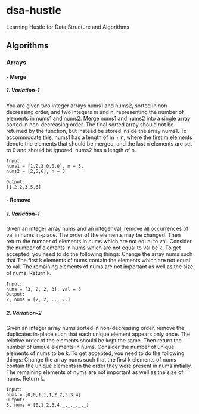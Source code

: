 # dsa-hustle
Learning Hustle for Data Structure and Algorithms

## Algorithms

### Arrays

#### - Merge

##### 1. Variation-1
You are given two integer arrays nums1 and nums2, sorted in non-decreasing order,
and two integers m and n, representing the number of elements in nums1 and nums2.
Merge nums1 and nums2 into a single array sorted in non-decreasing order.
The final sorted array should not be returned by the function,
but instead be stored inside the array nums1. To accommodate this, nums1 has a length of m + n,
where the first m elements denote the elements that should be merged,
and the last n elements are set to 0 and should be ignored. nums2 has a length of n.
```
Input: 
nums1 = [1,2,3,0,0,0], m = 3, 
nums2 = [2,5,6], n = 3

Output: 
[1,2,2,3,5,6]
```

#### - Remove

##### 1. Variation-1
Given an integer array nums and an integer val, remove all occurrences of val in nums in-place. 
The order of the elements may be changed. Then return the number of elements in nums which are not equal to val.
Consider the number of elements in nums which are not equal to val be k, To get accepted, you need to do the following things:
Change the array nums such that The first k elements of nums contain the elements which are not equal to val.
The remaining elements of nums are not important as well as the size of nums. Return k.
```
Input:
nums = [3, 2, 2, 3], val = 3
Output: 
2, nums = [2, 2, .., ..]
```

##### 2. Variation-2
   Given an integer array nums sorted in non-decreasing order, remove the duplicates in-place such that each unique element appears only once.
   The relative order of the elements should be kept the same. Then return the number of unique elements in nums.
   Consider the number of unique elements of nums to be k. To get accepted, you need to do the following things:
   Change the array nums such that the first k elements of nums contain the unique elements in the order they were present in nums initially.
   The remaining elements of nums are not important as well as the size of nums. Return k.
```
Input:
nums = [0,0,1,1,1,2,2,3,3,4]
Output:
5, nums = [0,1,2,3,4,_,_,_,_,_]
```